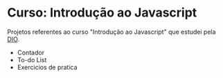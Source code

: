 # Curso: Introdução ao Javascript

Projetos referentes ao curso "Introdução ao Javascript" que estudei pela [DIO](https://digitalinnovation.one/).

- Contador
- To-do List
- Exercicios de pratica
  
